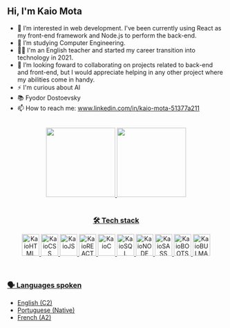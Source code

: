 ## Hi, I'm Kaio Mota

- 👀 I’m interested in web development. I've been currently using React as my front-end framework and Node.js to perform the back-end.
- 🌱 I’m studying Computer Engineering.
- 👨‍🏫 I'm an English teacher and started my career transition into technology in 2021.
- 🤝 I’m looking foward to collaborating on projects related to back-end and front-end, but I would appreciate helping in any other project where my abilities come in handy.
- ⚡ I'm curious about AI
- 📚 Fyodor Dostoevsky
- 📫 How to reach me: www.linkedin.com/in/kaio-mota-51377a211

<br>
<div align="center">
  <a href="https://github.com/kaio-mota18">
  <img height="160em" src="https://github-readme-stats.vercel.app/api/?username=kaio-mota18&layout=compact&show_icons=true&theme=solarized-dark"/>
  <img height="160em" src="https://github-readme-stats.vercel.app/api/top-langs/?username=kaio-mota18&layout=compact&langs_count=16&theme=solarized-dark"/>
<div/><br>

<h3 align="center"> 🛠️ Tech stack </h3>
    
<div display="block" align="center">
  <img width="40" height="50" alt="KaioHTML" src="https://cdn.jsdelivr.net/gh/devicons/devicon/icons/html5/html5-original.svg" />
  <img  width="40" height="50" alt="KaioCSS" src="https://cdn.jsdelivr.net/gh/devicons/devicon/icons/css3/css3-original.svg"/>
  <img  width="40" height="50" alt="KaioJS" src="https://cdn.jsdelivr.net/gh/devicons/devicon/icons/javascript/javascript-original.svg" />
  <img  width="40" height="50" alt="KaioREACT" src="https://cdn.jsdelivr.net/gh/devicons/devicon/icons/react/react-original-wordmark.svg" />
  <img  width="40" height="50" alt="KaioC" src="https://cdn.jsdelivr.net/gh/devicons/devicon/icons/c/c-plain.svg" />
  <img  width="40" height="50" alt="KaioSQL" src="https://cdn.jsdelivr.net/gh/devicons/devicon/icons/postgresql/postgresql-original-wordmark.svg" />
  <img  width="40" height="50" alt="KaioNODE" src="https://cdn.jsdelivr.net/gh/devicons/devicon/icons/nodejs/nodejs-original-wordmark.svg" />
  <img  width="40" height="50" alt="KaioSASS" src="https://cdn.jsdelivr.net/gh/devicons/devicon/icons/sass/sass-original.svg" />
  <img  width="40" height="50" alt="KaioBOOTSTRAP" src="https://cdn.jsdelivr.net/gh/devicons/devicon/icons/bootstrap/bootstrap-original-wordmark.svg" />
  <img  width="40" height="50" alt="KaioBULMA" src="https://cdn.jsdelivr.net/gh/devicons/devicon/icons/bulma/bulma-plain.svg" />
<div/>
  
<br><h3 align="start">🗣 Languages spoken</h3>
<div align="start" font-size="16"> 
  <ul>
    <li>English  (C2)</li>
    <li>Portuguese (Native)</li>
    <li>French (A2)</li>

  <ul/> 
<div/>
